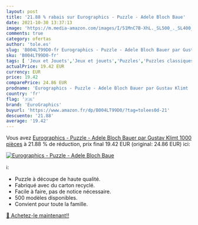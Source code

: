 ```yaml
---
layout: post
title: '21.88 % rabais sur Eurographics - Puzzle - Adele Bloch Baue'
date: 2021-10-30 13:37:13
image: 'https://m.media-amazon.com/images/I/51MnC7B-XhL._SL500_._SL400_.jpg'
comments: true
category: ofertas
author: 'tole.es'
slug: 'B004LT99D0-fr Eurographics - Puzzle - Adele Bloch Bauer par Gustav Klimt...'
sku: 'B004LT99D0-fr'
tags: [ 'Jeux et Jouets','Jeux et jouets','Puzzles','Puzzles classiques','eurographics', ]
actualPrice: 19.42 EUR
currency: EUR
price: 19.42
comparePrice: 24.86 EUR
prodname: 'Eurographics - Puzzle - Adele Bloch Bauer par Gustav Klimt  1000 pièces'
country: 'fr'
flag: '🇫🇷'
brand: 'EuroGraphics'
buyurl: 'https://www.amazon.fr/dp/B004LT99D0/?tag=tolees0d-21'
descuento: '21.88'
average: '19.42'
---
```


Vous avez [Eurographics - Puzzle - Adele Bloch Bauer par Gustav Klimt  1000 pièces](https://www.amazon.fr/dp/B004LT99D0/?tag=tolees0d-21)  à  21.88 % de réduction, prix final  19.42 EUR (original: 24.86 EUR) ici:

[![Eurographics - Puzzle - Adele Bloch Baue](https://m.media-amazon.com/images/I/51MnC7B-XhL._SL500_._SL400_.jpg)](https://www.amazon.fr/dp/B004LT99D0/?tag=tolees0d-21)

ℹ️:

- Puzzle à découpe de haute qualité.
- Fabriqué avec du carton recyclé.
- Facile à faire, pas de notice nécessaire.
- 500 modèles disponibles.
- Convient pour toute la famille.

[🛒 Achetez-le maintenant!!](https://www.amazon.fr/dp/B004LT99D0/?tag=tolees0d-21)

